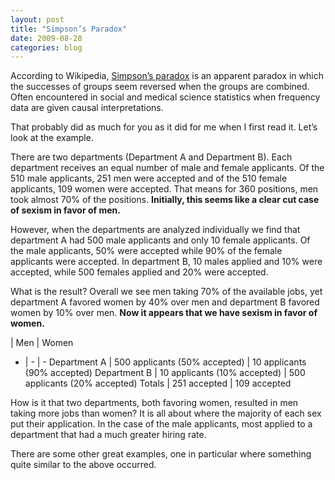 ```yaml
---
layout: post
title: "Simpson’s Paradox"
date: 2009-08-28
categories: blog
---
```


According to Wikipedia, [Simpson’s paradox](http://en.wikipedia.org/wiki/Simpson) is an apparent paradox in which the successes of groups seem reversed when the groups are combined. Often encountered in social and medical science statistics when frequency data are given causal interpretations.

That probably did as much for you as it did for me when I first read it. Let’s look at the example.

There are two departments (Department A and Department B). Each department receives an equal number of male and female applicants. Of the 510 male applicants, 251 men were accepted and of the 510 female applicants, 109 women were accepted. That means for 360 positions, men took almost 70% of the positions. **Initially, this seems like a clear cut case of sexism in favor of men.**

However, when the departments are analyzed individually we find that department A had 500 male applicants and only 10 female applicants. Of the male applicants, 50% were accepted while 90% of the female applicants were accepted. In department B, 10 males applied and 10% were accepted, while 500 females applied and 20% were accepted.

What is the result? Overall we see men taking 70% of the available jobs, yet department A favored women by 40% over men and department B favored women by 10% over men. **Now it appears that we have sexism in favor of women.**


 | Men | Women
 - | - | -
Department A | 500 applicants (50% accepted) | 10 applicants (90% accepted)
Department B | 10 applicants (10% accepted) | 500 applicants (20% accepted)
Totals | 251 accepted | 109 accepted

How is it that two departments, both favoring women, resulted in men taking more jobs than women? It is all about where the majority of each sex put their application. In the case of the male applicants, most applied to a department that had a much greater hiring rate.

There are some other great examples, one in particular where something quite similar to the above occurred.
